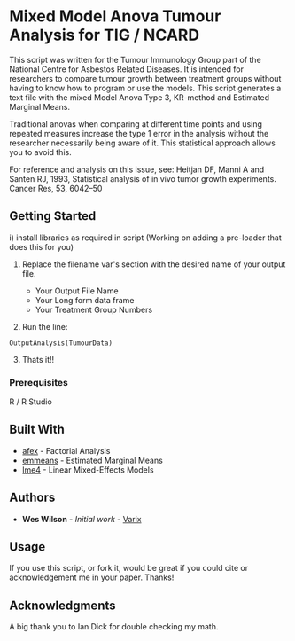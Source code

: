# Mixed Model Anova Tumour Analysis for TIG / NCARD

This script was written for the Tumour Immunology Group part of the National Centre for Asbestos Related Diseases. It is intended for researchers to compare tumour growth between treatment groups without having to know how to program or use the models. This script generates a text file with the mixed Model Anova Type 3, KR-method and Estimated Marginal Means.

Traditional anovas when comparing at different time points and using repeated measures increase the type 1 error in the analysis without the researcher necessarily being aware of it. This statistical approach allows you to avoid this.

For reference and analysis on this issue, see: Heitjan DF, Manni A and Santen RJ, 1993, Statistical analysis of in vivo tumor growth experiments. Cancer Res, 53, 6042–50

## Getting Started

i) install libraries as required in script (Working on adding a pre-loader that does this for you)

1) Replace the filename var's section with the desired name of your output file.

	- Your Output File Name
	- Your Long form data frame
	- Your Treatment Group Numbers

2) Run the line:
```
OutputAnalysis(TumourData)
```
3) Thats it!!


### Prerequisites

R / R Studio

## Built With

* [afex](https://cran.r-project.org/web/packages/afex/afex.pdf) - Factorial Analysis
* [emmeans](https://cran.r-project.org/web/packages/emmeans/emmeans.pdf) - Estimated Marginal Means
* [lme4](https://cran.r-project.org/web/packages/lme4/lme4.pdf) - Linear Mixed-Effects Models


## Authors

* **Wes Wilson** - *Initial work* - [Varix](https://github.com/Varix)


## Usage

If you use this script, or fork it, would be great if you could cite or acknowledgement me in your paper. Thanks!

## Acknowledgments

A big thank you to Ian Dick for double checking my math.
